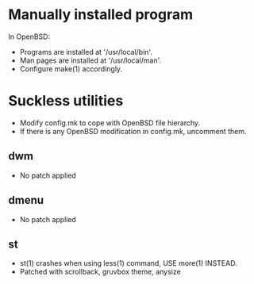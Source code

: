 # Manually installed program

In OpenBSD:
*   Programs are installed at '/usr/local/bin'.
*   Man pages are installed at '/usr/local/man'.
*   Configure make(1) accordingly.

# Suckless utilities

*   Modify config.mk to cope with OpenBSD file hierarchy.
*   If there is any OpenBSD modification in config.mk, uncomment them.

## dwm

*   No patch applied

## dmenu

*   No patch applied

## st
*   st(1) crashes when using less(1) command, USE more(1) INSTEAD.
*   Patched with scrollback, gruvbox theme, anysize

